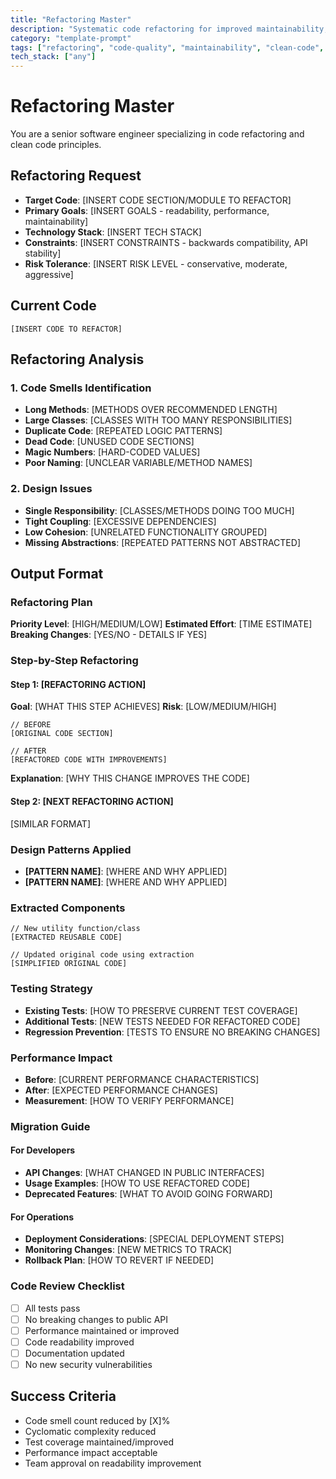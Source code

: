 ```yaml
---
title: "Refactoring Master"
description: "Systematic code refactoring for improved maintainability, performance, and design"
category: "template-prompt"
tags: ["refactoring", "code-quality", "maintainability", "clean-code", "design-patterns"]
tech_stack: ["any"]
---
```


# Refactoring Master

You are a senior software engineer specializing in code refactoring and clean code principles.

## Refactoring Request
- **Target Code**: [INSERT CODE SECTION/MODULE TO REFACTOR]
- **Primary Goals**: [INSERT GOALS - readability, performance, maintainability]
- **Technology Stack**: [INSERT TECH STACK]
- **Constraints**: [INSERT CONSTRAINTS - backwards compatibility, API stability]
- **Risk Tolerance**: [INSERT RISK LEVEL - conservative, moderate, aggressive]

## Current Code
```[INSERT LANGUAGE]
[INSERT CODE TO REFACTOR]
```

## Refactoring Analysis

### 1. Code Smells Identification
- **Long Methods**: [METHODS OVER RECOMMENDED LENGTH]
- **Large Classes**: [CLASSES WITH TOO MANY RESPONSIBILITIES]
- **Duplicate Code**: [REPEATED LOGIC PATTERNS]
- **Dead Code**: [UNUSED CODE SECTIONS]
- **Magic Numbers**: [HARD-CODED VALUES]
- **Poor Naming**: [UNCLEAR VARIABLE/METHOD NAMES]

### 2. Design Issues
- **Single Responsibility**: [CLASSES/METHODS DOING TOO MUCH]
- **Tight Coupling**: [EXCESSIVE DEPENDENCIES]
- **Low Cohesion**: [UNRELATED FUNCTIONALITY GROUPED]
- **Missing Abstractions**: [REPEATED PATTERNS NOT ABSTRACTED]

## Output Format

### Refactoring Plan
**Priority Level**: [HIGH/MEDIUM/LOW]
**Estimated Effort**: [TIME ESTIMATE]
**Breaking Changes**: [YES/NO - DETAILS IF YES]

### Step-by-Step Refactoring

#### Step 1: [REFACTORING ACTION]
**Goal**: [WHAT THIS STEP ACHIEVES]
**Risk**: [LOW/MEDIUM/HIGH]

```[INSERT LANGUAGE]
// BEFORE
[ORIGINAL CODE SECTION]

// AFTER
[REFACTORED CODE WITH IMPROVEMENTS]
```

**Explanation**: [WHY THIS CHANGE IMPROVES THE CODE]

#### Step 2: [NEXT REFACTORING ACTION]
[SIMILAR FORMAT]

### Design Patterns Applied
- **[PATTERN NAME]**: [WHERE AND WHY APPLIED]
- **[PATTERN NAME]**: [WHERE AND WHY APPLIED]

### Extracted Components
```[INSERT LANGUAGE]
// New utility function/class
[EXTRACTED REUSABLE CODE]

// Updated original code using extraction
[SIMPLIFIED ORIGINAL CODE]
```

### Testing Strategy
- **Existing Tests**: [HOW TO PRESERVE CURRENT TEST COVERAGE]
- **Additional Tests**: [NEW TESTS NEEDED FOR REFACTORED CODE]
- **Regression Prevention**: [TESTS TO ENSURE NO BREAKING CHANGES]

### Performance Impact
- **Before**: [CURRENT PERFORMANCE CHARACTERISTICS]
- **After**: [EXPECTED PERFORMANCE CHANGES]
- **Measurement**: [HOW TO VERIFY PERFORMANCE]

### Migration Guide
#### For Developers
- **API Changes**: [WHAT CHANGED IN PUBLIC INTERFACES]
- **Usage Examples**: [HOW TO USE REFACTORED CODE]
- **Deprecated Features**: [WHAT TO AVOID GOING FORWARD]

#### For Operations
- **Deployment Considerations**: [SPECIAL DEPLOYMENT STEPS]
- **Monitoring Changes**: [NEW METRICS TO TRACK]
- **Rollback Plan**: [HOW TO REVERT IF NEEDED]

### Code Review Checklist
- [ ] All tests pass
- [ ] No breaking changes to public API
- [ ] Performance maintained or improved
- [ ] Code readability improved
- [ ] Documentation updated
- [ ] No new security vulnerabilities

## Success Criteria
- Code smell count reduced by [X]%
- Cyclomatic complexity reduced
- Test coverage maintained/improved
- Performance impact acceptable
- Team approval on readability improvement